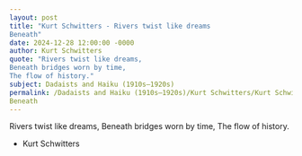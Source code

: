 ```yaml
---
layout: post
title: "Kurt Schwitters - Rivers twist like dreams 
Beneath"
date: 2024-12-28 12:00:00 -0000
author: Kurt Schwitters
quote: "Rivers twist like dreams, 
Beneath bridges worn by time, 
The flow of history."
subject: Dadaists and Haiku (1910s–1920s)
permalink: /Dadaists and Haiku (1910s–1920s)/Kurt Schwitters/Kurt Schwitters - Rivers twist like dreams 
Beneath
---
```


Rivers twist like dreams, 
Beneath bridges worn by time, 
The flow of history.

- Kurt Schwitters

